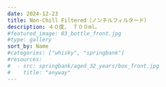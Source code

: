 ```yaml
---
date: 2024-12-23
title: Non-Chill Filtered（ノンチルフィルタード）
description: ４０度、 ７００ml。
#featured_image: 03_bottle_front.jpg
#type: gallery
sort_by: Name
#categories: ["whisky", "springbank"]
#resources:
#  - src: springbank/aged_32_years/box_front.jpg
#    title: "anyway"
---
```

